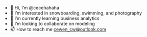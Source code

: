 - 👋 Hi, I’m @cecehahaha
- 👀 I’m interested in snowboarding, swimming, and photography
- 🌱 I’m currently learning business analytics
- 💞️ I’m looking to collaborate on modeling
- 📫 How to reach me cewen_cw@outlook.com

<!---
cecehahaha/cecehahaha is a ✨ special ✨ repository because its `README.md` (this file) appears on your GitHub profile.
You can click the Preview link to take a look at your changes.
--->

